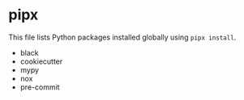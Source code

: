 # pipx

This file lists Python packages installed globally using `pipx install`.

- black
- cookiecutter
- mypy
- nox
- pre-commit
